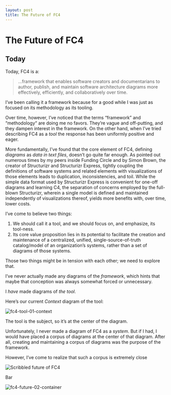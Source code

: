 ```yaml
---
layout: post
title: The Future of FC4
---
```


# The Future of FC4

## Today

Today, FC4 is a:

> …framework that enables software creators and documentarians to author, publish, and maintain software architecture diagrams more effectively, efficiently, and collaboratively over time.

I’ve been calling it a framework because for a good while I was just as focused on its methodology as its tooling.

Over time, however, I’ve noticed that the terms “framework” and “methodology“ are doing me no favors. They’re vague and off-putting, and they dampen interest in the framework. On the other hand, when I’ve tried describing FC4 as a *tool* the response has been uniformly positive and eager.

More fundamentally, I’ve found that the core element of FC4, defining *diagrams* as *data in text files*, doesn’t go quite far enough. As pointed out numerous times by my peers inside Funding Circle and by Simon Brown, the creator of Structurizr and Structurizr Express, tightly coupling the definitions of software systems and related elements with visualizations of those elements leads to duplication, inconsistencies, and toil. While the simple data format used by Structurizr Express is convenient for one-off diagrams and learning C4, the separation of concerns employed by the full-blown Structurizr, wherein a single model is defined and maintained independently of visualizations thereof, yields more benefits with, over time, lower costs.

I’ve come to believe two things:

1. We should call it a tool, and we should focus on, and emphasize, its tool-ness.
1. Its core value proposition lies in its potential to facilitate the creation and maintenance of a centralized, unified, single-source-of-truth catalog/model of an organization’s systems, rather than a set of diagrams of those systems.

Those two things might be in tension with each other; we need to explore that.

I’ve never actually made any diagrams of the _framework_, which hints that maybe that conception was always somewhat forced or unnecessary.

I *have* made diagrams of _the tool_.

Here’s our current *Context* diagram of the tool:

![fc4-tool-01-context](/media/2019/future-of-fc4/fc4-tool-01-context.png)

The tool is the subject, so it’s at the center of the diagram.

Unfortunately, I never made a diagram of FC4 as a *system*. But if I had, I would have placed a corpus of diagrams at the center of that diagram. After all, creating and maintaining a corpus of diagrams was the purpose of the framework.

However, I’ve come to realize that such a corpus is extremely close

![Scribbled future of FC4](/media/2019/future-of-fc4/scribbled-future-of-fc4.png)

Bar

![fc4-future-02-container](/media/2019/future-of-fc4/fc4-future-02-container.png)
